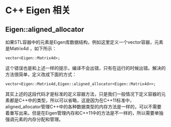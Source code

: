 # C++ Eigen 相关

## Eigen::aligned_allocator

如果STL容器中的元素是Eigen库数据结构，例如这里定义一个vector容器，元素是Matrix4d ，如下所示：
```
vector<Eigen::Matrix4d>;
```

这个错误也是和上述一样的提示，编译不会出错，只有在运行的时候出错。解决的方法很简单，定义改成下面的方式：
```
vector<Eigen::Matrix4d,Eigen::aligned_allocator<Eigen::Matrix4d>>;
```
其实上述的这段代码才是标准的定义容器方法，只是我们一般情况下定义容器的元素都是C++中的类型，所以可以省略，这是因为在C++11标准中，aligned_allocator管理C++中的各种数据类型的内存方法是一样的，可以不需要着重写出来。但是在Eigen管理内存和C++11中的方法是不一样的，所以需要单独强调元素的内存分配和管理。